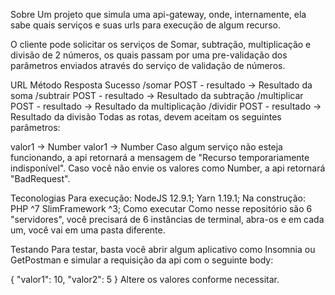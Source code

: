 Sobre
Um projeto que simula uma api-gateway, onde, internamente, ela sabe quais serviços e suas urls para execução de algum recurso.

O cliente pode solicitar os serviços de Somar, subtração, multiplicação e divisão de 2 números, os quais passam por uma pre-validação dos parâmetros enviados através do serviço de validação de números.

URL	Método	Resposta Sucesso
/somar	POST	- resultado -> Resultado da soma
/subtrair	POST	- resultado -> Resultado da subtração
/multiplicar	POST	- resultado -> Resultado da multiplicação
/dividir	POST	- resultado -> Resultado da divisão
Todas as rotas, devem aceitam os seguintes parâmetros:

valor1 -> Number
valor1 -> Number
Caso algum serviço não esteja funcionando, a api retornará a mensagem de "Recurso temporariamente indisponível". Caso você não envie os valores como Number, a api retornará "BadRequest".

Teconologias
Para execução:
NodeJS 12.9.1;
Yarn 1.19.1;
Na construção:
PHP ^7
SlimFramework ^3;
Como executar
Como nesse repositório são 6 "servidores", você precisará de 6 instâncias de terminal, abra-os e em cada um, você vai em uma pasta diferente.

Testando
Para testar, basta você abrir algum aplicativo como Insomnia ou GetPostman e simular a requisição da api com o seguinte body:

{
  "valor1": 10,
  "valor2": 5
}
Altere os valores conforme necessitar.

